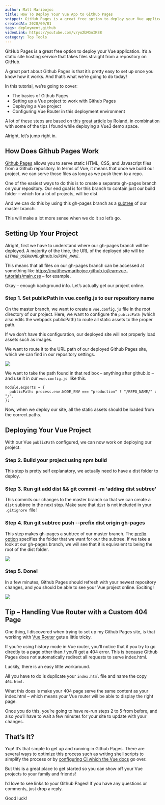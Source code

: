 ```yaml
---
author: Matt Maribojoc
title: How To Deploy Your Vue App to Github Pages
snippet: GitHub Pages is a great free option to deploy your Vue application. It’s a static site hosting service that takes files straight from a repository on GitHub.
createdAt: 2020/09/01
tags: deployment,github
videoLink: https://youtube.com/v/yo2bMGnIKE8
category: Top Tools
---
```


GitHub Pages is a great free option to deploy your Vue application. It’s a static site hosting service that takes files straight from a repository on GitHub.

A great part about Github Pages is that it’s pretty easy to set up once you know how it works. And that’s what we’re going to do today!

In this tutorial, we’re going to cover:

- The basics of Github Pages
- Setting up a Vue project to work with Github Pages
- Deploying a Vue project
- Configuring Vue Router in this deployment environment

A lot of these steps are based on [this great article](https://medium.com/@Roli_Dori/deploy-vue-cli-3-project-to-github-pages-ebeda0705fbd) by Roland, in combination with some of the tips I found while deploying a Vue3 demo space.

Alright, let’s jump right in.

## How Does Github Pages Work

[Github Pages](https://pages.github.com/) allows you to serve static HTML, CSS, and Javascript files from a Github repository. In terms of Vue, it means that once we build our project, we can serve those files as long as we push them to a repo.

One of the easiest ways to do this is to create a separate gh-pages branch on your repository. Our end goal is for this branch to contain just our build folder – which for a lot of projects, will be dist.

And we can do this by using this gh-pages branch as a [subtree](https://gist.github.com/SKempin/b7857a6ff6bddb05717cc17a44091202) of our master branch.

This will make a lot more sense when we do it so let’s go.

## Setting Up Your Project

Alright, first we have to understand where our gh-pages branch will be deployed. A majority of the time, the URL of the deployed site will be _`GITHUB_USERNAME`_.github.io/_`REPO_NAME`_.

This means that all files on our gh-pages branch can be accessed at something like https://matthewmaribojoc.github.io/learnvue-tutorials/main.css – for example.

Okay – enough background info. Let’s actually get our project online.

### Step 1. Set publicPath in vue.config.js to our repository name

On the master branch, we want to create a `vue.config.js` file in the root directory of our project. Here, we want to configure the `publicPath` (which also edits the webpack publicPath) to route all static assets to the proper path.

If we don’t have this configuration, our deployed site will not properly load assets such as images.

We want to route it to the URL path of our deployed Github Pages site, which we can find in our repository settings.

![]($BASE_URL/pages-url.png)

We want to take the path found in that red box – anything after github.io – and use it in our `vue.config.js `like this.

```js{}[vue.config.js]
module.exports = {
  publicPath: process.env.NODE_ENV === "production" ? "/REPO_NAME/" : "/",
};
```

Now, when we deploy our site, all the static assets should be loaded from the correct paths.

## Deploying Your Vue Project

With our Vue `publicPath` configured, we can now work on deploying our project.

### Step 2. Build your project using npm build

This step is pretty self explanatory, we actually need to have a dist folder to deploy.

### Step 3. Run git add dist && git commit -m 'adding dist subtree'

This commits our changes to the master branch so that we can create a `dist` subtree in the next step. Make sure that `dist` is not included in your `.gitignore `file!

### Step 4. Run git subtree push --prefix dist origin gh-pages

This step makes gh-pages a subtree of our master branch. The [prefix option](https://gist.github.com/SKempin/b7857a6ff6bddb05717cc17a44091202) specifies the folder that we want for our the subtree. If we take a look at our gh-pages branch, we will see that it is equivalent to being the root of the dist folder.

![]($BASE_URL/subtree-commit.png)

### Step 5. Done!

In a few minutes, Github Pages should refresh with your newest repository changes, and you should be able to see your Vue project online. Exciting!

![]($BASE_URL/deployed-site.png)

## Tip – Handling Vue Router with a Custom 404 Page

One thing, I discovered when trying to set up my Github Pages site, is that working with [Vue Router](https://learnvue.co/2020/04/a-first-look-at-vue-router-in-vue3/) gets a little tricky.

If you’re using history mode in Vue router, you’ll notice that if you try to go directly to a page other than / you’ll get a 404 error. This is because Github Pages does not automatically redirect all requests to serve index.html.

Luckily, there is an easy little workaround.

All you have to do is duplicate your `index.html` file and name the copy `404.html`.

What this does is make your 404 page serve the same content as your index.html – which means your Vue router will be able to display the right page.

Once you do this, you’re going to have re-run steps 2 to 5 from before, and also you’ll have to wait a few minutes for your site to update with your changes.

## That’s It?

Yup! It’s that simple to get up and running in Github Pages. There are several ways to optimize this process such as writing shell scripts to simplify the process or by [configuring CI which the Vue docs](https://cli.vuejs.org/guide/deployment.html#gitlab-pages) go over.

But this is a great place to get started so you can show off your Vue projects to your family and friends!

I’d love to see links to your Github Pages! If you have any questions or comments, just drop a reply.

Good luck!
